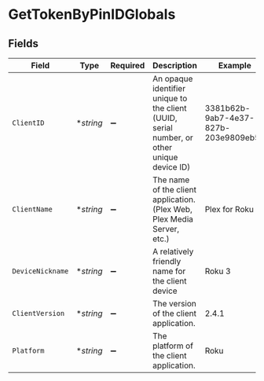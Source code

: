 # GetTokenByPinIDGlobals


## Fields

| Field                                                                                      | Type                                                                                       | Required                                                                                   | Description                                                                                | Example                                                                                    |
| ------------------------------------------------------------------------------------------ | ------------------------------------------------------------------------------------------ | ------------------------------------------------------------------------------------------ | ------------------------------------------------------------------------------------------ | ------------------------------------------------------------------------------------------ |
| `ClientID`                                                                                 | **string*                                                                                  | :heavy_minus_sign:                                                                         | An opaque identifier unique to the client (UUID, serial number, or other unique device ID) | 3381b62b-9ab7-4e37-827b-203e9809eb58                                                       |
| `ClientName`                                                                               | **string*                                                                                  | :heavy_minus_sign:                                                                         | The name of the client application. (Plex Web, Plex Media Server, etc.)                    | Plex for Roku                                                                              |
| `DeviceNickname`                                                                           | **string*                                                                                  | :heavy_minus_sign:                                                                         | A relatively friendly name for the client device                                           | Roku 3                                                                                     |
| `ClientVersion`                                                                            | **string*                                                                                  | :heavy_minus_sign:                                                                         | The version of the client application.                                                     | 2.4.1                                                                                      |
| `Platform`                                                                                 | **string*                                                                                  | :heavy_minus_sign:                                                                         | The platform of the client application.                                                    | Roku                                                                                       |